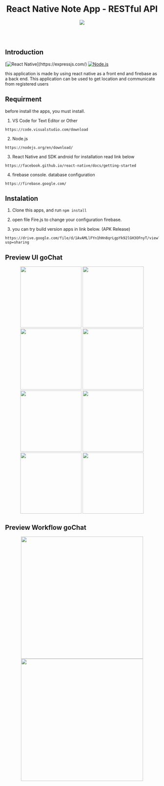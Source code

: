 <h1 align='center'>React Native Note App - RESTful API</h1>

<p align='center'>
  <img src='https://cdn-images-1.medium.com/max/2400/1*iTAHnz8gq1UkwTa_1sGYdw.png' />
  </a>
</p>

<br>
<br>

## Introduction
[![React Native]("https://badge.fury.io/js/react-native.svg")](https://expressjs.com/)
[![Node.js](https://img.shields.io/badge/Node.js-v.11.15-green.svg?style=rounded-square)](https://nodejs.org/)

this application is made by using react native as a front end and firebase as a back end. This application can be used to get location and communicate from registered users

## Requirment
before install the apps, you must install.

1. VS Code for Text Editor or Other
```
https://code.visualstudio.com/download
```
2. Node.js 
```
https://nodejs.org/en/download/
```
3. React Native and SDK android for installation read link below
```
https://facebook.github.io/react-native/docs/getting-started
```
4. firebase console. database configuration
```
https://firebase.google.com/
```

## Instalation

1. Clone this apps, and run    `npm install`

2. open file Fire.js to change your configuration firebase.

3. you can try build version apps in link below. (APK Release)
```
https://drive.google.com/file/d/1AvAMLlFYn1hHn8qrLgpYk92lGH3OFnyT/view?usp=sharing
```

## Preview UI goChat
<p align='center'>
<span>
<tr>
  <td><img src="https://github.com/muhRobai/goChat/blob/master/assets/image/image1%20(1).png" width="200px;"/></td>
</tr>
<tr>
  <td><img src="https://github.com/muhRobai/goChat/blob/master/assets/image/image1%20(3).png" width="200px;"/></td>
  <td><img src="https://github.com/muhRobai/goChat/blob/master/assets/image/image1%20(4).png" width="200px;"/></td>
</tr>
<tr>
  <td><img src="https://github.com/muhRobai/goChat/blob/master/assets/image/image1%20(5).png" width="200px;"/></td>
  <td><img src="https://github.com/muhRobai/goChat/blob/master/assets/image/image1%20(6).png" width="200px;"/></td>
</tr>
 <tr>
   <td><img src="https://github.com/muhRobai/goChat/blob/master/assets/image/image1%20(7).png" width="200px;"/></td>
  <td><img src="https://github.com/muhRobai/goChat/blob/master/assets/image/image1%20(8).png" width=200px;"/></td>
 </td>
  <td><img src="https://github.com/muhRobai/goChat/blob/master/assets/image/image1%20(9).png" width="200px;"/></td>
</tr>
  
</span>
</p>

## Preview Workflow goChat

<p align='center'>
<span>
<tr>
  <td><img src="https://github.com/muhRobai/goChat/blob/master/assets/image/workflow1.gif" width="400px;"/></td>
  <td><img src="https://github.com/muhRobai/goChat/blob/master/assets/image/workflow2.gif" width="400px;"/></td>
</tr>
</span>
</p>

